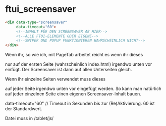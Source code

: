 # ftui_screensaver


```html
<div data-type="screensaver"
     data-timeout="60">
     <!--INHALT FÜR DEN SCREENSAVER AB HIER-->
     <!--ALLE FTUI-ELEMENTE ODER EIGENE-->
     <!--SWIPER UND POPUP FUNKTIONIEREN WAHRSCHEINLICH NICHT-->
</div>
```

Wenn ihr, so wie ich, mit PageTab arbeitet reicht es wenn ihr dieses <div> nur auf der ersten Seite (wahrscheinlich index.html) irgendwo unten vor </body> einfügt. Der Screensaver ist dann auf allen Unterseiten gleich.

Wenn ihr einzelne Seiten verwendet muss dieses <div> auf jeder Seite irgendwo unten vor </body> eingefügt werden. So kann man natürlich auf jeder einzelnen Seite einen eigenen Screensaver-Inhalt bauen.

data-timeout="60" // Timeout in Sekunden bis zur (Re)Aktivierung. 60 ist der Standardwert.

Datei muss in /tablet/js/
